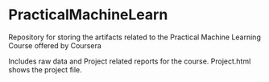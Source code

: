 # PracticalMachineLearn
Repository for storing the artifacts related to the Practical Machine Learning Course offered by Coursera

Includes raw data and Project related reports for the course.
  Project.html shows the project file.
